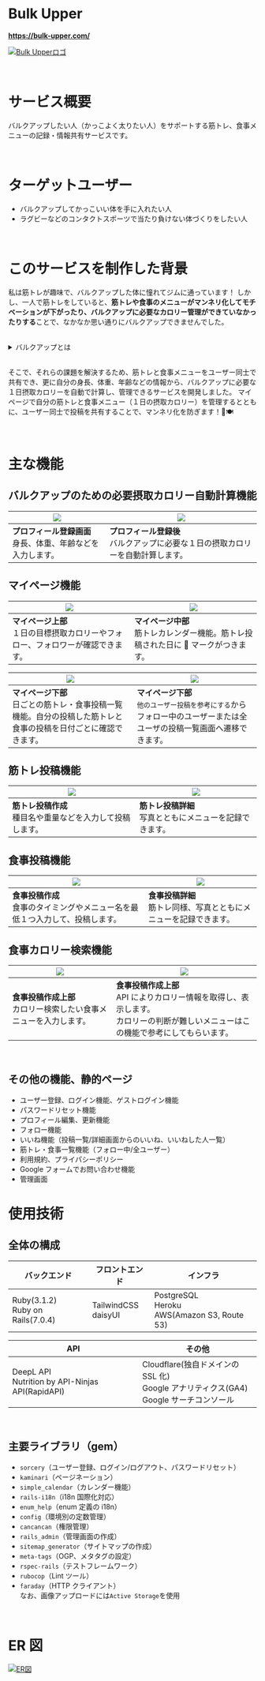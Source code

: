 # Bulk Upper

**https://bulk-upper.com/**

[![Bulk Upperロゴ](https://i.gyazo.com/6a32d1c1c40c69ede503dc73ff054289.png)](https://gyazo.com/6a32d1c1c40c69ede503dc73ff054289)

<br>

# サービス概要

バルクアップしたい人（かっこよく太りたい人）をサポートする筋トレ、食事メニューの記録・情報共有サービスです。

<br>

# ターゲットユーザー

- バルクアップしてかっこいい体を手に入れたい人
- ラグビーなどのコンタクトスポーツで当たり負けない体づくりをしたい人

<br>

# このサービスを制作した背景

私は筋トレが趣味で、バルクアップした体に憧れてジムに通っています！
しかし、一人で筋トレをしていると、**筋トレや食事のメニューがマンネリ化してモチベーションが下がったり、バルクアップに必要なカロリー管理ができていなかったりする**ことで、なかなか思い通りにバルクアップできませんでした。

<br>

<details>
<summary>バルクアップとは</summary>
バルクアップとは単に体重を増やすことではなく、筋肉を発達させて体を大きくしていくことです。バルクアップは、ダイエットや減量の対極にある行為として比較されますが、ダイエットはやりようによっては食事の要素だけでも可能ですが、バルクアップに関してはトレーニングと栄養の両要素がなくては成り立ちません。[参考]https://cp.glico.jp/powerpro/training/entry33/
</details>

<br>

そこで、それらの課題を解決するため、筋トレと食事メニューをユーザー同士で共有でき、更に自分の身長、体重、年齢などの情報から、バルクアップに必要な１日摂取カロリーを自動で計算し、管理できるサービスを開発しました。
マイページで自分の筋トレと食事メニュー（１日の摂取カロリー）を管理するとともに、ユーザー同士で投稿を共有することで、マンネリ化を防ぎます！💪🍽

<br>

# 主な機能

## バルクアップのための必要摂取カロリー自動計算機能

| <img src="https://i.gyazo.com/be5cd402a4bd994c0698f7042b451f77.png"> | <img src="https://i.gyazo.com/94d51c187f423deae0ddd5992e075bae.png">               |
| -------------------------------------------------------------------- | ---------------------------------------------------------------------------------- |
| **プロフィール登録画面**<br>身長、体重、年齢などを入力します。<br>   | **プロフィール登録後**<br>バルクアップに必要な１日の摂取カロリーを自動計算します。 |

## マイページ機能

| <img src="https://i.gyazo.com/54fef5d166044d230259137f78524422.png">               | <img src="https://i.gyazo.com/7e3736e11920538824f951b1e66a1d29.png">                   |
| ---------------------------------------------------------------------------------- | -------------------------------------------------------------------------------------- |
| **マイページ上部**<br>１日の目標摂取カロリーやフォロー、フォロワーが確認できます。 | **マイページ中部**<br>筋トレカレンダー機能。筋トレ投稿された日に 💪 マークがつきます。 |

| <img src="https://i.gyazo.com/fc958754af92e3af47ea49a83af062bd.png">                                               | <img src="https://i.gyazo.com/c9a7a110105f65d22fa66637825bbef8.png">                                                     |
| ------------------------------------------------------------------------------------------------------------------ | ------------------------------------------------------------------------------------------------------------------------ |
| **マイページ下部**<br>日ごとの筋トレ・食事投稿一覧機能。自分の投稿した筋トレと食事の投稿を日付ごとに確認できます。 | **マイページ下部**<br>`他のユーザー投稿を参考にする`からフォロー中のユーザーまたは全ユーザの投稿一覧画面へ遷移できます。 |

## 筋トレ投稿機能

| <img src="https://i.gyazo.com/49beefb05f976454c100ca62f705d583.png"> | <img src="https://i.gyazo.com/a48141cd3a8a84e3a074093671222aeb.png"> |
| -------------------------------------------------------------------- | -------------------------------------------------------------------- |
| **筋トレ投稿作成**<br>種目名や重量などを入力して投稿します。         | **筋トレ投稿詳細**<br>写真とともにメニューを記録できます。           |

## 食事投稿機能

| <img src="https://i.gyazo.com/25044f94500549bb46a3c29cf62c2565.png">             | <img src="https://i.gyazo.com/a632933e7567d2e8334a780391c65eff.png"> |
| -------------------------------------------------------------------------------- | -------------------------------------------------------------------- |
| **食事投稿作成**<br>食事のタイミングやメニュー名を最低１つ入力して、投稿します。 | **食事投稿詳細**<br>筋トレ同様、写真とともにメニューを記録できます。 |

## 食事カロリー検索機能

| <img src="https://i.gyazo.com/b3a3a9e0d21f59499d4d28060f7693a3.png"> | <img src="https://i.gyazo.com/eee87049ebd9ed0a21c7342fa38f0fe6.png">                                                                     |
| -------------------------------------------------------------------- | ---------------------------------------------------------------------------------------------------------------------------------------- |
| **食事投稿作成上部**<br>カロリー検索したい食事メニューを入力します。 | **食事投稿作成上部**<br>API によりカロリー情報を取得し、表示します。<br>カロリーの判断が難しいメニューはこの機能で参考にしてもらいます。 |

<br>

## その他の機能、静的ページ

- ユーザー登録、ログイン機能、ゲストログイン機能
- パスワードリセット機能
- プロフィール編集、更新機能
- フォロー機能
- いいね機能（投稿一覧/詳細画面からのいいね、いいねした人一覧）
- 筋トレ・食事一覧機能（フォロー中/全ユーザー）
- 利用規約、プライパシーポリシー
- Google フォームでお問い合わせ機能
- 管理画面

# 使用技術

## 全体の構成

| バックエンド                        | フロントエンド         | インフラ                                         |
| ----------------------------------- | ---------------------- | ------------------------------------------------ |
| Ruby(3.1.2)<br>Ruby on Rails(7.0.4) | TailwindCSS<br>daisyUI | PostgreSQL<br>Heroku<br>AWS(Amazon S3, Route 53) |

| API                                                 | その他                                                                                     |
| --------------------------------------------------- | ------------------------------------------------------------------------------------------ |
| DeepL API <br>Nutrition by API-Ninjas API(RapidAPI) | Cloudflare(独自ドメインの SSL 化)<br>Google アナリティクス(GA4)<br>Google サーチコンソール |

<br>

## 主要ライブラリ（gem）

- `sorcery`（ユーザー登録、ログイン/ログアウト、パスワードリセット）
- `kaminari`（ページネーション）
- `simple_calendar`（カレンダー機能）
- `rails-i18n`（i18n 国際化対応）
- `enum_help`（enum 定義の i18n）
- `config`（環境別の定数管理）
- `cancancan`（権限管理）
- `rails_admin`（管理画面の作成）
- `sitemap_generator`（サイトマップの作成）
- `meta-tags`（OGP、メタタグの設定）
- `rspec-rails`（テストフレームワーク）
- `rubocop`（Lint ツール）
- `faraday`（HTTP クライアント）
  <br>なお、画像アップロードには`Active Storage`を使用

<br>

# ER 図

[![ER図](https://i.gyazo.com/4b571bd4f7872e90b8be9f58f6cb9162.png)](https://gyazo.com/4b571bd4f7872e90b8be9f58f6cb9162)

